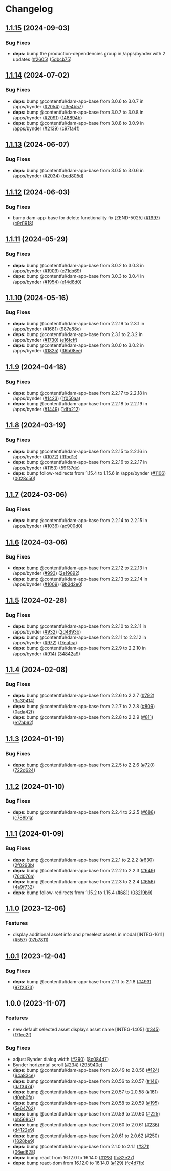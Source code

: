 # Changelog

## [1.1.15](https://github.com/contentful/marketplace-partner-apps/compare/bynder-assets-v1.1.14...bynder-assets-v1.1.15) (2024-09-03)


### Bug Fixes

* **deps:** bump the production-dependencies group in /apps/bynder with 2 updates ([#2605](https://github.com/contentful/marketplace-partner-apps/issues/2605)) ([5dbcb75](https://github.com/contentful/marketplace-partner-apps/commit/5dbcb75f0a1f520670cdc91676114f7a04d1c90c))

## [1.1.14](https://github.com/contentful/marketplace-partner-apps/compare/bynder-assets-v1.1.13...bynder-assets-v1.1.14) (2024-07-02)


### Bug Fixes

* **deps:** bump @contentful/dam-app-base from 3.0.6 to 3.0.7 in /apps/bynder ([#2054](https://github.com/contentful/marketplace-partner-apps/issues/2054)) ([a3e4b57](https://github.com/contentful/marketplace-partner-apps/commit/a3e4b57f4a9f791a974e32d682d37ff031c39b96))
* **deps:** bump @contentful/dam-app-base from 3.0.7 to 3.0.8 in /apps/bynder ([#2091](https://github.com/contentful/marketplace-partner-apps/issues/2091)) ([148894b](https://github.com/contentful/marketplace-partner-apps/commit/148894b9d22b1239ff29dbcdae27d9beced44223))
* **deps:** bump @contentful/dam-app-base from 3.0.8 to 3.0.9 in /apps/bynder ([#2139](https://github.com/contentful/marketplace-partner-apps/issues/2139)) ([c97fa4f](https://github.com/contentful/marketplace-partner-apps/commit/c97fa4f626920fec052a53e18d10f863d94ce4df))

## [1.1.13](https://github.com/contentful/marketplace-partner-apps/compare/bynder-assets-v1.1.12...bynder-assets-v1.1.13) (2024-06-07)


### Bug Fixes

* **deps:** bump @contentful/dam-app-base from 3.0.5 to 3.0.6 in /apps/bynder ([#2034](https://github.com/contentful/marketplace-partner-apps/issues/2034)) ([bed805d](https://github.com/contentful/marketplace-partner-apps/commit/bed805de8730e0d84309e6deb368ebb95383f577))

## [1.1.12](https://github.com/contentful/marketplace-partner-apps/compare/bynder-assets-v1.1.11...bynder-assets-v1.1.12) (2024-06-03)


### Bug Fixes

* bump dam-app-base for delete functionality fix [ZEND-5025] ([#1997](https://github.com/contentful/marketplace-partner-apps/issues/1997)) ([c9d1918](https://github.com/contentful/marketplace-partner-apps/commit/c9d1918b9cca5f45ec2ec7acf0eac45f6bcc7723))

## [1.1.11](https://github.com/contentful/marketplace-partner-apps/compare/bynder-assets-v1.1.10...bynder-assets-v1.1.11) (2024-05-29)


### Bug Fixes

* **deps:** bump @contentful/dam-app-base from 3.0.2 to 3.0.3 in /apps/bynder ([#1909](https://github.com/contentful/marketplace-partner-apps/issues/1909)) ([e71cb69](https://github.com/contentful/marketplace-partner-apps/commit/e71cb697fdcb31628dedc677274fb377e3a0c26c))
* **deps:** bump @contentful/dam-app-base from 3.0.3 to 3.0.4 in /apps/bynder ([#1954](https://github.com/contentful/marketplace-partner-apps/issues/1954)) ([e14d8d0](https://github.com/contentful/marketplace-partner-apps/commit/e14d8d00509ebdd5510ea187a38ec3ac2ba8cbfd))

## [1.1.10](https://github.com/contentful/marketplace-partner-apps/compare/bynder-assets-v1.1.9...bynder-assets-v1.1.10) (2024-05-16)


### Bug Fixes

* **deps:** bump @contentful/dam-app-base from 2.2.19 to 2.3.1 in /apps/bynder ([#1681](https://github.com/contentful/marketplace-partner-apps/issues/1681)) ([987e88e](https://github.com/contentful/marketplace-partner-apps/commit/987e88eb6eb2615ac955ada98f65afd74e770a64))
* **deps:** bump @contentful/dam-app-base from 2.3.1 to 2.3.2 in /apps/bynder ([#1730](https://github.com/contentful/marketplace-partner-apps/issues/1730)) ([e16fcff](https://github.com/contentful/marketplace-partner-apps/commit/e16fcffdd1b791dfe18e328e046b1ea897c277f8))
* **deps:** bump @contentful/dam-app-base from 3.0.0 to 3.0.2 in /apps/bynder ([#1825](https://github.com/contentful/marketplace-partner-apps/issues/1825)) ([36b08ee](https://github.com/contentful/marketplace-partner-apps/commit/36b08ee5101e64db50624e8d2a721764b849b924))

## [1.1.9](https://github.com/contentful/marketplace-partner-apps/compare/bynder-assets-v1.1.8...bynder-assets-v1.1.9) (2024-04-18)


### Bug Fixes

* **deps:** bump @contentful/dam-app-base from 2.2.17 to 2.2.18 in /apps/bynder ([#1423](https://github.com/contentful/marketplace-partner-apps/issues/1423)) ([1f050aa](https://github.com/contentful/marketplace-partner-apps/commit/1f050aa3c6506d3235d5b3886b28c04526d972f6))
* **deps:** bump @contentful/dam-app-base from 2.2.18 to 2.2.19 in /apps/bynder ([#1449](https://github.com/contentful/marketplace-partner-apps/issues/1449)) ([1dfb212](https://github.com/contentful/marketplace-partner-apps/commit/1dfb212a91a0f2da1f90a91cdfa9ecdda5f83332))

## [1.1.8](https://github.com/contentful/marketplace-partner-apps/compare/bynder-assets-v1.1.7...bynder-assets-v1.1.8) (2024-03-19)


### Bug Fixes

* **deps:** bump @contentful/dam-app-base from 2.2.15 to 2.2.16 in /apps/bynder ([#1072](https://github.com/contentful/marketplace-partner-apps/issues/1072)) ([fffbd1c](https://github.com/contentful/marketplace-partner-apps/commit/fffbd1c9f73930a2a1bba029d1fd63597839612b))
* **deps:** bump @contentful/dam-app-base from 2.2.16 to 2.2.17 in /apps/bynder ([#1153](https://github.com/contentful/marketplace-partner-apps/issues/1153)) ([59f37de](https://github.com/contentful/marketplace-partner-apps/commit/59f37dea3961cc37bd2695b3facaa0b3fe3961b7))
* **deps:** bump follow-redirects from 1.15.4 to 1.15.6 in /apps/bynder ([#1106](https://github.com/contentful/marketplace-partner-apps/issues/1106)) ([0028c50](https://github.com/contentful/marketplace-partner-apps/commit/0028c50454e602beac7e81185f1701d053240b16))

## [1.1.7](https://github.com/contentful/marketplace-partner-apps/compare/bynder-assets-v1.1.6...bynder-assets-v1.1.7) (2024-03-06)


### Bug Fixes

* **deps:** bump @contentful/dam-app-base from 2.2.14 to 2.2.15 in /apps/bynder ([#1036](https://github.com/contentful/marketplace-partner-apps/issues/1036)) ([ac900d0](https://github.com/contentful/marketplace-partner-apps/commit/ac900d0b112d66ce5791b9a90f7a2ae0cd19b624))

## [1.1.6](https://github.com/contentful/marketplace-partner-apps/compare/bynder-assets-v1.1.5...bynder-assets-v1.1.6) (2024-03-06)


### Bug Fixes

* **deps:** bump @contentful/dam-app-base from 2.2.12 to 2.2.13 in /apps/bynder ([#993](https://github.com/contentful/marketplace-partner-apps/issues/993)) ([2e19892](https://github.com/contentful/marketplace-partner-apps/commit/2e198925bcfeab53e31c0be7de73f7e073a8761c))
* **deps:** bump @contentful/dam-app-base from 2.2.13 to 2.2.14 in /apps/bynder ([#1009](https://github.com/contentful/marketplace-partner-apps/issues/1009)) ([9b3d2e0](https://github.com/contentful/marketplace-partner-apps/commit/9b3d2e06faf2b6e07ce09e6d3909896adbcbc939))

## [1.1.5](https://github.com/contentful/marketplace-partner-apps/compare/bynder-assets-v1.1.4...bynder-assets-v1.1.5) (2024-02-28)


### Bug Fixes

* **deps:** bump @contentful/dam-app-base from 2.2.10 to 2.2.11 in /apps/bynder ([#932](https://github.com/contentful/marketplace-partner-apps/issues/932)) ([2d4893b](https://github.com/contentful/marketplace-partner-apps/commit/2d4893b0604cc2a953af66105ee0bde1e04b08d5))
* **deps:** bump @contentful/dam-app-base from 2.2.11 to 2.2.12 in /apps/bynder ([#972](https://github.com/contentful/marketplace-partner-apps/issues/972)) ([f7eafca](https://github.com/contentful/marketplace-partner-apps/commit/f7eafcad04dfba0033e4906819bb87d9a154f78d))
* **deps:** bump @contentful/dam-app-base from 2.2.9 to 2.2.10 in /apps/bynder ([#914](https://github.com/contentful/marketplace-partner-apps/issues/914)) ([34842a9](https://github.com/contentful/marketplace-partner-apps/commit/34842a9ee48efcb97bc01ca0df8074192ceaf063))

## [1.1.4](https://github.com/contentful/marketplace-partner-apps/compare/bynder-assets-v1.1.3...bynder-assets-v1.1.4) (2024-02-08)


### Bug Fixes

* **deps:** bump @contentful/dam-app-base from 2.2.6 to 2.2.7 ([#792](https://github.com/contentful/marketplace-partner-apps/issues/792)) ([3a30414](https://github.com/contentful/marketplace-partner-apps/commit/3a30414e90fd03491edfc9089cf552f8fadbe266))
* **deps:** bump @contentful/dam-app-base from 2.2.7 to 2.2.8 ([#809](https://github.com/contentful/marketplace-partner-apps/issues/809)) ([0ada42f](https://github.com/contentful/marketplace-partner-apps/commit/0ada42f818b6b9d012ffd99898d81f7a212cf443))
* **deps:** bump @contentful/dam-app-base from 2.2.8 to 2.2.9 ([#811](https://github.com/contentful/marketplace-partner-apps/issues/811)) ([e17ab62](https://github.com/contentful/marketplace-partner-apps/commit/e17ab6279b3b5d0f845d40ed6ef0262e48d3dc9c))

## [1.1.3](https://github.com/contentful/marketplace-partner-apps/compare/bynder-assets-v1.1.2...bynder-assets-v1.1.3) (2024-01-19)


### Bug Fixes

* **deps:** bump @contentful/dam-app-base from 2.2.5 to 2.2.6 ([#720](https://github.com/contentful/marketplace-partner-apps/issues/720)) ([722d624](https://github.com/contentful/marketplace-partner-apps/commit/722d624e01619f4389461d019fabdbc51e064e9d))

## [1.1.2](https://github.com/contentful/marketplace-partner-apps/compare/bynder-assets-v1.1.1...bynder-assets-v1.1.2) (2024-01-10)


### Bug Fixes

* **deps:** bump @contentful/dam-app-base from 2.2.4 to 2.2.5 ([#688](https://github.com/contentful/marketplace-partner-apps/issues/688)) ([c789b1a](https://github.com/contentful/marketplace-partner-apps/commit/c789b1a609465634f6a1673020c3eed01d9cd098))

## [1.1.1](https://github.com/contentful/marketplace-partner-apps/compare/bynder-assets-v1.1.0...bynder-assets-v1.1.1) (2024-01-09)


### Bug Fixes

* **deps:** bump @contentful/dam-app-base from 2.2.1 to 2.2.2 ([#630](https://github.com/contentful/marketplace-partner-apps/issues/630)) ([2f0293b](https://github.com/contentful/marketplace-partner-apps/commit/2f0293b709785f02222d0c9d33cc0e34eec46370))
* **deps:** bump @contentful/dam-app-base from 2.2.2 to 2.2.3 ([#649](https://github.com/contentful/marketplace-partner-apps/issues/649)) ([76d076a](https://github.com/contentful/marketplace-partner-apps/commit/76d076a1cda4c3f54943230130a08a54ff917794))
* **deps:** bump @contentful/dam-app-base from 2.2.3 to 2.2.4 ([#656](https://github.com/contentful/marketplace-partner-apps/issues/656)) ([4a9f732](https://github.com/contentful/marketplace-partner-apps/commit/4a9f732d62c3b1681d667a05a3d3f43f0793fc1a))
* **deps:** bump follow-redirects from 1.15.2 to 1.15.4 ([#681](https://github.com/contentful/marketplace-partner-apps/issues/681)) ([03219b9](https://github.com/contentful/marketplace-partner-apps/commit/03219b94e98d5c183e8b5736ba23cfd5b28f4981))

## [1.1.0](https://github.com/contentful/marketplace-partner-apps/compare/bynder-assets-v1.0.1...bynder-assets-v1.1.0) (2023-12-06)


### Features

* display additional asset info and preselect assets in modal [INTEG-1611] ([#557](https://github.com/contentful/marketplace-partner-apps/issues/557)) ([07b7811](https://github.com/contentful/marketplace-partner-apps/commit/07b7811138fa374c294bced846fca14c3ce3e246))

## [1.0.1](https://github.com/contentful/marketplace-partner-apps/compare/bynder-assets-v1.0.0...bynder-assets-v1.0.1) (2023-12-04)


### Bug Fixes

* **deps:** bump @contentful/dam-app-base from 2.1.1 to 2.1.8 ([#493](https://github.com/contentful/marketplace-partner-apps/issues/493)) ([97f2373](https://github.com/contentful/marketplace-partner-apps/commit/97f23734d559ab8dc50bf07f0c36246af5b7f0a0))

## 1.0.0 (2023-11-07)


### Features

* new default selected asset displays asset name [INTEG-1405] ([#345](https://github.com/contentful/marketplace-partner-apps/issues/345)) ([f7fcc2f](https://github.com/contentful/marketplace-partner-apps/commit/f7fcc2fcc9863c2465b4a5de49d258a7a0782bce))


### Bug Fixes

* adjust Bynder dialog width ([#290](https://github.com/contentful/marketplace-partner-apps/issues/290)) ([8c084d7](https://github.com/contentful/marketplace-partner-apps/commit/8c084d7733bb953d3b2e7d7df2ab177ad4990029))
* Bynder horizontal scroll ([#234](https://github.com/contentful/marketplace-partner-apps/issues/234)) ([295940e](https://github.com/contentful/marketplace-partner-apps/commit/295940ed33a06c717a8a169fe0c9bcb407f1f158))
* **deps:** bump @contentful/dam-app-base from 2.0.49 to 2.0.56 ([#124](https://github.com/contentful/marketplace-partner-apps/issues/124)) ([64a83ce](https://github.com/contentful/marketplace-partner-apps/commit/64a83ced17d54e383eb119d532d6d8132e12e7bb))
* **deps:** bump @contentful/dam-app-base from 2.0.56 to 2.0.57 ([#146](https://github.com/contentful/marketplace-partner-apps/issues/146)) ([daf3474](https://github.com/contentful/marketplace-partner-apps/commit/daf3474a3b91295990e86425cb15fa53c3800345))
* **deps:** bump @contentful/dam-app-base from 2.0.57 to 2.0.58 ([#161](https://github.com/contentful/marketplace-partner-apps/issues/161)) ([d0cb0fa](https://github.com/contentful/marketplace-partner-apps/commit/d0cb0fa25221a4610002127423189fd4cfcbfe5f))
* **deps:** bump @contentful/dam-app-base from 2.0.58 to 2.0.59 ([#195](https://github.com/contentful/marketplace-partner-apps/issues/195)) ([5e64762](https://github.com/contentful/marketplace-partner-apps/commit/5e64762390fbaffdec7ecd639a6e4c98596522f1))
* **deps:** bump @contentful/dam-app-base from 2.0.59 to 2.0.60 ([#225](https://github.com/contentful/marketplace-partner-apps/issues/225)) ([bb568b7](https://github.com/contentful/marketplace-partner-apps/commit/bb568b7e01933a26f6275e7a80e0655deef1d3b0))
* **deps:** bump @contentful/dam-app-base from 2.0.60 to 2.0.61 ([#236](https://github.com/contentful/marketplace-partner-apps/issues/236)) ([d4122e9](https://github.com/contentful/marketplace-partner-apps/commit/d4122e96e242efbd97702ef0fc37a38fb9500b09))
* **deps:** bump @contentful/dam-app-base from 2.0.61 to 2.0.62 ([#250](https://github.com/contentful/marketplace-partner-apps/issues/250)) ([1828be9](https://github.com/contentful/marketplace-partner-apps/commit/1828be9c389cd9a6b67992619110fedd4cb42653))
* **deps:** bump @contentful/dam-app-base from 2.1.0 to 2.1.1 ([#371](https://github.com/contentful/marketplace-partner-apps/issues/371)) ([06ed628](https://github.com/contentful/marketplace-partner-apps/commit/06ed628b6999619acaf9f2866e515c051dd8a7f5))
* **deps:** bump react from 16.12.0 to 16.14.0 ([#128](https://github.com/contentful/marketplace-partner-apps/issues/128)) ([fc82e27](https://github.com/contentful/marketplace-partner-apps/commit/fc82e27512a3c9a7148f92227d11f8a9798199dc))
* **deps:** bump react-dom from 16.12.0 to 16.14.0 ([#129](https://github.com/contentful/marketplace-partner-apps/issues/129)) ([fc4d7fb](https://github.com/contentful/marketplace-partner-apps/commit/fc4d7fb0aefd2dffbae46f596da4f31b6fca98ae))
